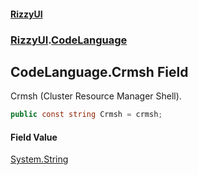 #### [RizzyUI](index 'index')
### [RizzyUI](RizzyUI 'RizzyUI').[CodeLanguage](RizzyUI.CodeLanguage 'RizzyUI.CodeLanguage')

## CodeLanguage.Crmsh Field

Crmsh (Cluster Resource Manager Shell).

```csharp
public const string Crmsh = crmsh;
```

#### Field Value
[System.String](https://docs.microsoft.com/en-us/dotnet/api/System.String 'System.String')